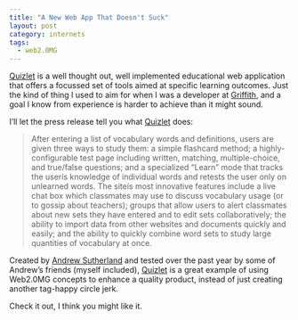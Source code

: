 ```yaml
---
title: "A New Web App That Doesn't Suck"
layout: post
category: internets
tags:
  - web2.0MG
---
```

[Quizlet][1] is a well thought out, well implemented educational web application that offers a focussed set of tools aimed at specific learning outcomes. Just the kind of thing I used to aim for when I was a developer at [Griffith][2], and a goal I know from experience is harder to achieve than it might sound. 

I’ll let the press release tell you what [Quizlet][1] does:

> After entering a list of vocabulary words and definitions, users are given three ways to study them: a simple flashcard method; a highly-configurable test page including written, matching, multiple-choice, and true/false questions; and a specialized “Learn” mode that tracks the userís knowledge of individual words and retests the user only on unlearned words. The siteís most innovative features include a live chat box which classmates may use to discuss vocabulary usage (or to gossip about teachers); groups that allow users to alert classmates about new sets they have entered and to edit sets collaboratively; the ability to import data from other websites and documents quickly and easily; and the ability to quickly combine word sets to study large quantities of vocabulary at once.

Created by [Andrew Sutherland][3] and tested over the past year by some of Andrew’s friends (myself included), [Quizlet][1] is a great example of using Web2.0MG concepts to enhance a quality product, instead of just creating another tag-happy circle jerk.

Check it out, I think you might like it.

 [1]: http://quizlet.com/
 [2]: http://www.griffith.edu.au
 [3]: http://jalenack.com/
